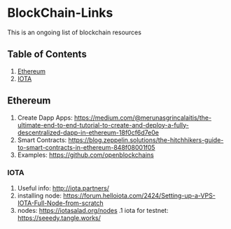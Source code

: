 # BlockChain-Links

This is an ongoing list of blockchain resources

## Table of Contents

1. [Ethereum](#Ethereum)
1. [IOTA](#IOTA)

## Ethereum

1. Create Dapp Apps: https://medium.com/@merunasgrincalaitis/the-ultimate-end-to-end-tutorial-to-create-and-deploy-a-fully-descentralized-dapp-in-ethereum-18f0cf6d7e0e
1. Smart Contracts: https://blog.zeppelin.solutions/the-hitchhikers-guide-to-smart-contracts-in-ethereum-848f08001f05
1. Examples: https://github.com/openblockchains



### IOTA

1. Useful info: http://iota.partners/
1. installing node: https://forum.helloiota.com/2424/Setting-up-a-VPS-IOTA-Full-Node-from-scratch
1. nodes: https://iotasalad.org/nodes
.1 iota for testnet: https://seeedy.tangle.works/
